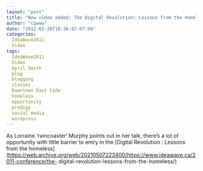 ```yaml
---
layout: "post"
title: "New video added: The Digital Revolution: Lessons from the Homeless"
author: "cqwww"
date: "2012-03-28T10:36:42-07:00"
categories:
  IdeaWave2011
  Video
tags: 
  IdeaWave2011
  Video
  April Smith
  blog
  blogging
  classes
  Downtown East Side
  homeless
  opportunity
  prodigy
  social media
  wordpress
---
```


As Lorraine ‘raincoaster’ Murphy points out in her talk, there’s a lot of
opportunity with little barrier to entry in the [Digital Revolution : Lessons
from the
homeless](https://web.archive.org/web/20210507223400/https://www.ideawave.ca/2011-conference/the-
digital-revolution-lessons-from-the-homeless/)


[//]: # (Retrieved from https://web.archive.org/web/20210507232314/https://www.ideawave.ca/new-video-added-the-digital-revolution-lessons-from-the-homeless/)